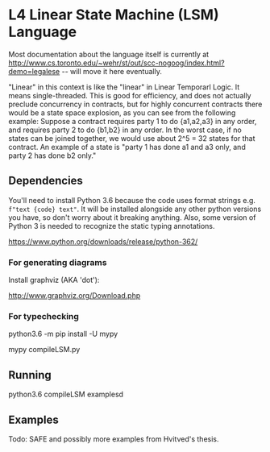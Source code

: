 # L4 Linear State Machine (LSM) Language

Most documentation about the language itself is currently at http://www.cs.toronto.edu/~wehr/st/out/scc-nogoog/index.html?demo=legalese -- will move it here eventually.

"Linear" in this context is like the "linear" in Linear Temporarl Logic. It means single-threaded. This is good for efficiency, and does not actually preclude concurrency in contracts, but for highly concurrent contracts there would be a state space explosion, as you can see from the following example: Suppose a contract requires party 1 to do {a1,a2,a3} in any order, and requires party 2 to do {b1,b2} in any order. In the worst case, if no states can be joined together, we would use about 2^5 = 32 states for that contract. An example of a state is "party 1 has done a1 and a3 only, and party 2 has done b2 only."

## Dependencies
You'll need to install Python 3.6 because the code uses format strings e.g. `f"text {code} text"`. It will be installed alongside any other python versions you have, so don't worry about it breaking anything. Also, some version of Python 3 is needed to recognize the static typing annotations. 

https://www.python.org/downloads/release/python-362/

### For generating diagrams
Install graphviz (AKA 'dot'):

http://www.graphviz.org/Download.php

### For typechecking
python3.6 -m pip install -U mypy

mypy compileLSM.py

## Running
python3.6 compileLSM examplesd

## Examples
Todo: SAFE and possibly more examples from Hvitved's thesis.
